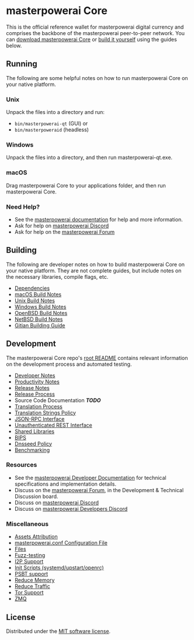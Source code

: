 masterpowerai Core
==========

This is the official reference wallet for masterpowerai digital currency and comprises the backbone of the masterpowerai peer-to-peer network. You can [download masterpowerai Core](https://www.masterpowerai.org/downloads/) or [build it yourself](#building) using the guides below.

Running
---------------------
The following are some helpful notes on how to run masterpowerai Core on your native platform.

### Unix

Unpack the files into a directory and run:

- `bin/masterpowerai-qt` (GUI) or
- `bin/masterpoweraid` (headless)

### Windows

Unpack the files into a directory, and then run masterpowerai-qt.exe.

### macOS

Drag masterpowerai Core to your applications folder, and then run masterpowerai Core.

### Need Help?

* See the [masterpowerai documentation](https://docs.masterpowerai.org)
for help and more information.
* Ask for help on [masterpowerai Discord](http://staymasterpoweraiy.com)
* Ask for help on the [masterpowerai Forum](https://masterpowerai.pro/forum)

Building
---------------------
The following are developer notes on how to build masterpowerai Core on your native platform. They are not complete guides, but include notes on the necessary libraries, compile flags, etc.

- [Dependencies](dependencies.md)
- [macOS Build Notes](build-osx.md)
- [Unix Build Notes](build-unix.md)
- [Windows Build Notes](build-windows.md)
- [OpenBSD Build Notes](build-openbsd.md)
- [NetBSD Build Notes](build-netbsd.md)
- [Gitian Building Guide](gitian-building.md)

Development
---------------------
The masterpowerai Core repo's [root README](/README.md) contains relevant information on the development process and automated testing.

- [Developer Notes](developer-notes.md)
- [Productivity Notes](productivity.md)
- [Release Notes](release-notes.md)
- [Release Process](release-process.md)
- Source Code Documentation ***TODO***
- [Translation Process](translation_process.md)
- [Translation Strings Policy](translation_strings_policy.md)
- [JSON-RPC Interface](JSON-RPC-interface.md)
- [Unauthenticated REST Interface](REST-interface.md)
- [Shared Libraries](shared-libraries.md)
- [BIPS](bips.md)
- [Dnsseed Policy](dnsseed-policy.md)
- [Benchmarking](benchmarking.md)

### Resources
* See the [masterpowerai Developer Documentation](https://masterpowerai.readme.io/)
  for technical specifications and implementation details.
* Discuss on the [masterpowerai Forum](https://masterpowerai.pro/forum), in the Development & Technical Discussion board.
* Discuss on [masterpowerai Discord](http://staymasterpoweraiy.com)
* Discuss on [masterpowerai Developers Discord](http://chat.masterpoweraidevs.org/)

### Miscellaneous
- [Assets Attribution](assets-attribution.md)
- [masterpowerai.conf Configuration File](masterpowerai-conf.md)
- [Files](files.md)
- [Fuzz-testing](fuzzing.md)
- [I2P Support](i2p.md)
- [Init Scripts (systemd/upstart/openrc)](init.md)
- [PSBT support](psbt.md)
- [Reduce Memory](reduce-memory.md)
- [Reduce Traffic](reduce-traffic.md)
- [Tor Support](tor.md)
- [ZMQ](zmq.md)

License
---------------------
Distributed under the [MIT software license](/COPYING).
